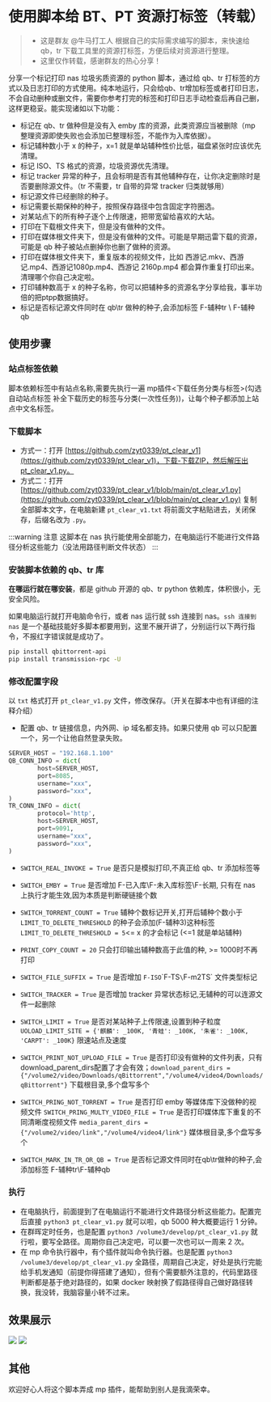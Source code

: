 # 使用脚本给 BT、PT 资源打标签（转载）

> - 这是群友 @牛马打工人 根据自己的实际需求编写的脚本，来快速给 qb，tr 下载工具里的资源打标签，方便后续对资源进行整理。
> - 这里仅作转载，感谢群友的热心分享！

分享一个标记打印 nas 垃圾劣质资源的 python 脚本，通过给 qb、tr 打标签的方式以及日志打印的方式使用。纯本地运行，只会给qb、tr增加标签或者打印日志，不会自动删种或删文件，需要你参考打完的标签和打印日志手动检查后再自己删，这样更稳妥。能实现诸如以下功能：

- 标记在 qb、tr 做种但是没有入 emby 库的资源，此类资源应当被删除（mp 整理资源即使失败也会添加已整理标签，不能作为入库依据）。
- 标记辅种数小于 x 的种子，x=1 就是单站辅种性价比低，磁盘紧张时应该优先清理。
- 标记 ISO、TS 格式的资源，垃圾资源优先清理。
- 标记 tracker 异常的种子，且会标明是否有其他辅种存在，让你决定删除时是否要删除源文件。（tr 不需要，tr 自带的异常 tracker 归类就够用）
- 标记源文件已经删除的种子。
- 标记需要长期保种的种子，按照保存路径中包含固定字符圈选。
- 对某站点下的所有种子逐个上传限速，把带宽留给喜欢的大站。
- 打印在下载根文件夹下，但是没有做种的文件。
- 打印在媒体根文件夹下，但是没有做种的文件。可能是早期迅雷下载的资源，可能是 qb 种子被站点删掉你也删了做种的资源。
- 打印在媒体根文件夹下，重复版本的视频文件，比如 西游记.mkv、西游记.mp4、西游记1080p.mp4、西游记 2160p.mp4 都会算作重复打印出来。清理哪个你自己决定啦。
- 打印辅种数高于 x 的种子名称，你可以把辅种多的资源名字分享给我，事半功倍的把ptpp数据搞好。
- 标记是否标记源文件同时在 qb\tr 做种的种子,会添加标签 F-辅种tr \ F-辅种qb

## 使用步骤

### 站点标签依赖

脚本依赖标签中有站点名称,需要先执行一遍 mp插件<下载任务分类与标签>(勾选 自动站点标签 补全下载历史的标签与分类(一次性任务))，让每个种子都添加上站点中文名标签。

### 下载脚本

- 方式一：打开 [https://github.com/zyt0339/pt_clear_v1](https://github.com/zyt0339/pt_clear_v1)，下载-下载ZIP，然后解压出pt_clear_v1.py。
- 方式二：打开 [https://github.com/zyt0339/pt_clear_v1/blob/main/pt_clear_v1.py](https://github.com/zyt0339/pt_clear_v1/blob/main/pt_clear_v1.py) 复制全部脚本文字，在电脑新建 `pt_clear_v1.txt` 将前面文字粘贴进去，关闭保存，后缀名改为 `.py`。

:::warning 注意
这脚本在 nas 执行能使用全部能力，在电脑运行不能进行文件路径分析这些能力（没法用路径判断文件状态）
:::

### 安装脚本依赖的 qb、tr 库

**在哪运行就在哪安装**，都是 github 开源的 qb、tr python 依赖库，体积很小，无安全风险。

如果电脑运行就打开电脑命令行，或者 nas 运行就 ssh 连接到 nas。`ssh 连接到 nas` 是一个基础技能好多脚本都要用到，这里不展开讲了，分别运行以下两行指令，不报红字错误就是成功了。

```sh
pip install qbittorrent-api
pip install transmission-rpc -U
```

### 修改配置字段

以 `txt` 格式打开 `pt_clear_v1.py` 文件，修改保存。（开关在脚本中也有详细的注释介绍）

- 配置 qb、tr 链接信息，内外网、ip 域名都支持。如果只使用 qb 可以只配置一个，另一个让他自然登录失败。

```py
SERVER_HOST = "192.168.1.100"
QB_CONN_INFO = dict(
	    host=SERVER_HOST,
	    port=8085,
	    username="xxx",
	    password="xxx",
)
TR_CONN_INFO = dict(
	    protocol='http',
	    host=SERVER_HOST,
	    port=9091,
	    username="xxx",
	    password="xxx",
)
```

- `SWITCH_REAL_INVOKE = True` 是否只是模拟打印,不真正给 qb、tr 添加标签等

- `SWITCH_EMBY = True` 是否增加 F-已入库\F-未入库标签\F-长期, 只有在 nas 上执行才能生效,因为本质是判断硬链接个数

- `SWITCH_TORRENT_COUNT = True` 辅种个数标记开关,打开后辅种个数小于`LIMIT_TO_DELETE_THRESHOLD` 的种子会添加(F-辅种3)这种标签
`LIMIT_TO_DELETE_THRESHOLD = 5`<= x 的才会标记 (<=1 就是单站辅种)

- `PRINT_COPY_COUNT = 20` 只会打印输出辅种数高于此值的种, >= 1000时不再打印

- `SWITCH_FILE_SUFFIX = True` 是否增加 `F-ISO`\`F-TS`\`F-m2TS` 文件类型标记

- `SWITCH_TRACKER = True` 是否增加 tracker 异常状态标记,无辅种的可以连源文件一起删除

- `SWITCH_LIMIT = True` 是否对某站种子上传限速,设置到种子粒度
`UOLOAD_LIMIT_SITE = {'麒麟': _100K, '青蛙': _100K, '朱雀': _100K, 'CARPT': _100K}` 限速站点及速度

- `SWITCH_PRINT_NOT_UPLOAD_FILE = True` 是否打印没有做种的文件列表，只有download_parent_dirs配置了才会有效；`download_parent_dirs = {"/volume2/video/Downloads/qBittorrent","/volume4/video4/Downloads/qBittorrent"}` 下载根目录,多个盘写多个
 
- `SWITCH_PRING_NOT_TORRENT = True` 是否打印 emby 等媒体库下没做种的视频文件
	`SWITCH_PRING_MULTY_VIDEO_FILE = True` 是否打印媒体库下重复的不同清晰度视频文件
	`media_parent_dirs = {"/volume2/video/link","/volume4/video4/link"}` 媒体根目录,多个盘写多个
 
- `SWITCH_MARK_IN_TR_OR_QB = True` 是否标记源文件同时在qb\tr做种的种子,会添加标签 F-辅种tr\F-辅种qb
    
### 执行

- 在电脑执行，前面提到了在电脑运行不能进行文件路径分析这些能力。配置完后直接 `python3 pt_clear_v1.py` 就可以啦，qb 5000 种大概要运行 1 分钟。
- 在群晖定时任务，也是配置 `python3 /volume3/develop/pt_clear_v1.py` 就行啦，要写全路径。周期你自己决定吧，可以要一次也可以一周来 2 次。
- 在 mp 命令执行器中，有个插件就叫命令执行器。也是配置 `python3 /volume3/develop/pt_clear_v1.py` 全路径，周期自己决定，好处是执行完能给手机发通知（前提你得搭建了通知），但有个需要额外注意的，代码里路径判断都是基于绝对路径的，如果 docker 映射换了假路径得自己做好路径转换，我没转，我脑容量小转不过来。

## 效果展示

![](https://picture.agsvpt.com/i/2024/10/24/67192f0be54ad.png)
![](https://picture.agsvpt.com/i/2024/10/24/6719302f424d3.png)

## 其他

欢迎好心人将这个脚本弄成 mp 插件，能帮助到别人是我滴荣幸。

